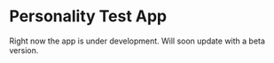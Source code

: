# Personality Test App

Right now the app is under development. Will soon update with a beta version.

